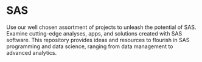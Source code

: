 # SAS
Use our well chosen assortment of projects to unleash the potential of SAS. Examine cutting-edge analyses, apps, and solutions created with SAS software. This repository provides ideas and resources to flourish in SAS programming and data science, ranging from data management to advanced analytics.

